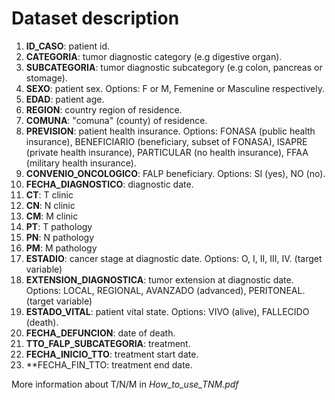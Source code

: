 # Dataset description

1. **ID_CASO**: patient id.
2. **CATEGORIA**: tumor diagnostic category (e.g digestive organ). 
3. **SUBCATEGORIA**: tumor diagnostic subcategory (e.g colon, pancreas or stomage).
4. **SEXO**: patient sex. Options: F or M, Femenine or Masculine respectively.
5. **EDAD**: patient age.
6. **REGION**: country region of residence.
7. **COMUNA**: "comuna" (county) of residence.
8. **PREVISION**: patient health insurance. Options: FONASA (public health insurance), 
    BENEFICIARIO (beneficiary, subset of FONASA), ISAPRE (private health insurance), 
    PARTICULAR (no health insurance), FFAA (military health insurance).
9. **CONVENIO_ONCOLOGICO**: FALP beneficiary. Options: SI (yes), NO (no).
10. **FECHA_DIAGNOSTICO**: diagnostic date.
11. **CT**: T clinic
12. **CN**: N clinic
13. **CM**: M clinic
14. **PT**: T pathology
15. **PN**: N pathology
16. **PM**: M pathology
17. **ESTADIO**: cancer stage at diagnostic date. Options: O, I, II, III, IV. (target variable)
18. **EXTENSION_DIAGNOSTICA**: tumor extension at diagnostic date. Options: LOCAL, REGIONAL, AVANZADO (advanced), PERITONEAL. (target variable)
19. **ESTADO_VITAL**: patient vital state. Options: VIVO (alive), FALLECIDO (death).
20. **FECHA_DEFUNCION**: date of death.
21. **TTO_FALP_SUBCATEGORIA**: treatment.
22. **FECHA_INICIO_TTO**: treatment start date.
23. **FECHA_FIN_TTO: treatment end date.

More information about T/N/M in *How_to_use_TNM.pdf*
